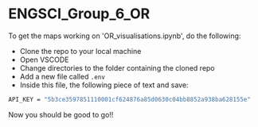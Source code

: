 # ENGSCI_Group_6_OR

To get the maps working on 'OR_visualisations.ipynb', do the following:

* Clone the repo to your local machine
* Open VSCODE
* Change directories to the folder containing the cloned repo
* Add a new file called ``.env``
* Inside this file, the following piece of text and save:
```bash
API_KEY = "5b3ce3597851110001cf624876a85d0630c04bb8852a938ba628155e"
```

Now you should be good to go!!